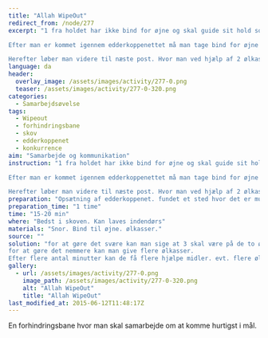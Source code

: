 ```yaml
---
title: "Allah WipeOut"
redirect_from: /node/277
excerpt: "1 fra holdet har ikke bind for øjne og skal guide sit hold som har bind for øjne igennem/over edderkoppenettet.

Efter man er kommet igennem edderkoppenettet må man tage bind for øjne af.

Herefter løber man videre til næste post. Hvor man ved hjælp af 2 ølkasser skal tilbagelægge en distance og/eller krydse en å."
language: da
header:
  overlay_image: /assets/images/activity/277-0.png
  teaser: /assets/images/activity/277-0-320.png
categories: 
  - Samarbejdsøvelse
tags: 
  - Wipeout
  - forhindringsbane
  - skov
  - edderkoppenet
  - konkurrence
aim: "Samarbejde og kommunikation"
instruction: "1 fra holdet har ikke bind for øjne og skal guide sit hold som har bind for øjne igennem/over edderkoppenettet.

Efter man er kommet igennem edderkoppenettet må man tage bind for øjne af.

Herefter løber man videre til næste post. Hvor man ved hjælp af 2 ølkasser skal tilbagelægge en distance og/eller krydse en å."
preparation: "Opsætning af edderkoppenet. fundet et sted hvor det er muligt at sætte op."
preparation_time: "1 time"
time: "15-20 min"
where: "Bedst i skoven. Kan laves indendørs"
materials: "Snor. Bind til øjne. ølkasser."
source: ""
solution: "for at gøre det svære kan man sige at 3 skal være på de to ølkasser.  
for at gøre det nemmere kan man give flere ølkasser.
Efter flere antal minutter kan de få flere hjælpe midler. evt. flere ølkasser"
gallery:
  - url: /assets/images/activity/277-0.png
    image_path: /assets/images/activity/277-0-320.png
    alt: "Allah WipeOut"
    title: "Allah WipeOut"
last_modified_at: 2015-06-12T11:48:17Z
---
```

En forhindringsbane hvor man skal samarbejde om at komme hurtigst i mål.
